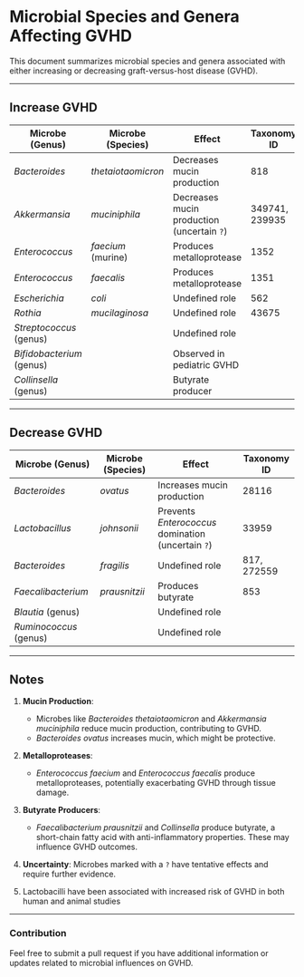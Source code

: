 # Microbial Species and Genera Affecting GVHD

This document summarizes microbial species and genera associated with either increasing or decreasing graft-versus-host disease (GVHD).

---

## Increase GVHD

| **Microbe (Genus)** | **Microbe (Species)** | **Effect** | **Taxonomy ID** |
|------------------|------------------|-----------------------------------------------|---------------------------|
| *Bacteroides* | *thetaiotaomicron*     | Decreases mucin production                    | 818 |
| *Akkermansia* | *muciniphila*          | Decreases mucin production (uncertain `?`)    | 349741, 239935 |
| *Enterococcus* | *faecium* (murine)    | Produces metalloprotease                      | 1352 |
| *Enterococcus* | *faecalis*            | Produces metalloprotease                      | 1351 |
| *Escherichia* | *coli*                 | Undefined role                                | 562 |
| *Rothia* | *mucilaginosa*              | Undefined role                                | 43675 |
| *Streptococcus* (genus) |              | Undefined role                                |
| *Bifidobacterium* (genus) |            | Observed in pediatric GVHD                    |
| *Collinsella* (genus) |                | Butyrate producer                             |

---

## Decrease GVHD

| **Microbe (Genus)** | **Microbe (Species)** | **Effect** | **Taxonomy ID** |
|-----------------|-------------------|-----------------------------------------------|---------------------------|
| *Bacteroides* | *ovatus*               | Increases mucin production                    | 28116 |
| *Lactobacillus* | *johnsonii*          | Prevents *Enterococcus* domination (uncertain `?`) | 33959 |
| *Bacteroides* | *fragilis*             | Undefined role                                | 817, 272559 |
| *Faecalibacterium* | *prausnitzii*     | Produces butyrate                             | 853 | 
| *Blautia* (genus) |                    | Undefined role                                |
| *Ruminococcus* (genus) |               | Undefined role                                |

---

## Notes
1. **Mucin Production**:
   - Microbes like *Bacteroides thetaiotaomicron* and *Akkermansia muciniphila* reduce mucin production, contributing to GVHD.
   - *Bacteroides ovatus* increases mucin, which might be protective.

2. **Metalloproteases**:
   - *Enterococcus faecium* and *Enterococcus faecalis* produce metalloproteases, potentially exacerbating GVHD through tissue damage.

3. **Butyrate Producers**:
   - *Faecalibacterium prausnitzii* and *Collinsella* produce butyrate, a short-chain fatty acid with anti-inflammatory properties. These may influence GVHD outcomes.

4. **Uncertainty**: Microbes marked with a `?` have tentative effects and require further evidence.
5. Lactobacilli have been associated with increased risk of GVHD in both human and animal studies

---

### Contribution
Feel free to submit a pull request if you have additional information or updates related to microbial influences on GVHD.
